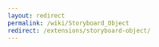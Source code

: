 ```yaml
---
layout: redirect
permalink: /wiki/Storyboard_Object
redirect: /extensions/storyboard-object/
---
```

